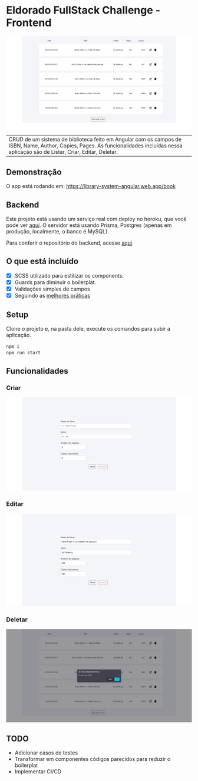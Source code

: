 # Eldorado FullStack Challenge - Frontend

![list of books](https://github.com/matBentes/eldorado-fulltstack-challenge-frontend/blob/main/images/list-book.png)

<table>
<tr>
<td>
CRUD de um sistema de biblioteca feito em Angular com os campos de ISBN, Name, Author, Copies, Pages. As funcionalidades incluídas nessa aplicação são de Listar, Criar, Editar, Deletar.
</td>
</tr>
</table>

## Demonstração
O app está rodando em: https://library-system-angular.web.app/book


## Backend 
Este projeto está usando um serviço real com deploy no heroku, que você pode ver [aqui](https://eldorado-challenge-fullstack.herokuapp.com/book). O servidor está usando Prisma, Postgres (apenas em produção, localmente, o banco é MySQL).

Para conferir o repositório do backend, acesse [aqui](https://github.com/matBentes/eldorado-fulltstack-challenge/tree/main/backend).

## O que está incluído 
- [x] SCSS utilizado para estilizar os components. 
- [x] Guards para diminuir o boilerplat.
- [x] Validações simples de campos   
- [x] Seguindo as [melhores práticas](https://angular.io/guide/styleguide)
## Setup

Clone o projeto e, na pasta dele, execute os comandos para subir a aplicação.

```bash
npm i
npm run start
```
## Funcionalidades 

### Criar 
![add book](https://github.com/matBentes/eldorado-fulltstack-challenge-frontend/blob/main/images/add-book.png)

### Editar
![edit book](https://github.com/matBentes/eldorado-fulltstack-challenge-frontend/blob/main/images/edit-book.png)

### Deletar 
![delete book](https://github.com/matBentes/eldorado-fulltstack-challenge-frontend/blob/main/images/delete-book.png)

## TODO 
- Adicionar casos de testes 
- Transformar em componentes códigos parecidos para reduzir o boilerplat
- Implementar CI/CD 
